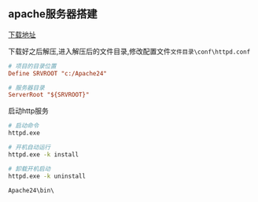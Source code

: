 ## apache服务器搭建

[下载地址](https://www.apachelounge.com/download/)

下载好之后解压,进入解压后的文件目录,修改配置文件`文件目录\conf\httpd.conf`

```ini
# 项目的目录位置
Define SRVROOT "c:/Apache24"

# 服务器目录
ServerRoot "${SRVROOT}"
```

启动http服务
```sh
# 启动命令
httpd.exe

# 开机自动运行
httpd.exe -k install

# 卸载开机启动
httpd.exe -k uninstall
```
`Apache24\bin\`
